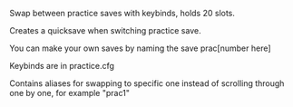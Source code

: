 Swap between practice saves with keybinds, holds 20 slots.

Creates a quicksave when switching practice save.

You can make your own saves by naming the save prac[number here]

Keybinds are in practice.cfg

Contains aliases for swapping to specific one instead of scrolling through one by one, for example "prac1"
